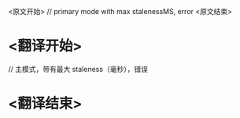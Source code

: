 
<原文开始>
// primary mode with max stalenessMS, error
<原文结束>

# <翻译开始>
// 主模式，带有最大 staleness（毫秒），错误
# <翻译结束>

